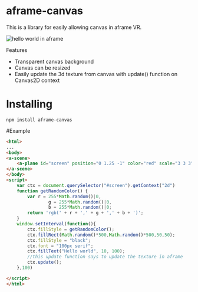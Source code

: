 # aframe-canvas

This is a library for easily allowing canvas in aframe VR.

![hello world in aframe](http://i.imgur.com/2Fw1Ysi.png)

Features
* Transparent canvas background
* Canvas can be resized
* Easily update the 3d texture from canvas with update() function on Canvas2D context

# Installing

```
npm install aframe-canvas
```

#Example

```html 
<html>
...
<body>
<a-scene>
    <a-plane id="screen" position="0 1.25 -1" color="red" scale="3 3 3" canvas-2d="width:500;height:500"/>
</a-scene>
</body>
<script>
    var ctx = document.querySelector("#screen").getContext("2d")
    function getRandomColor() {
        var r = 255*Math.random()|0,
                g = 255*Math.random()|0,
                b = 255*Math.random()|0;
        return 'rgb(' + r + ',' + g + ',' + b + ')';
    }
    window.setInterval(function(){
        ctx.fillStyle = getRandomColor();
        ctx.fillRect(Math.random()*500,Math.random()*500,50,50);
        ctx.fillStyle = "black";
        ctx.font = "100px serif";
        ctx.fillText("Hello world", 10, 100);
        //this update function says to update the texture in aframe
        ctx.update();
    },100)

</script>
</html>

```
